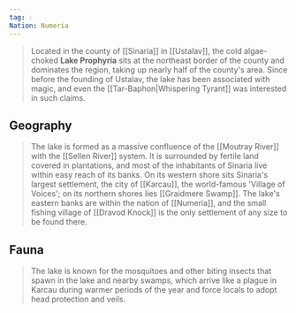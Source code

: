 ```yaml
---
tag: 💧
Nation: Numeria
---
```

> Located in the county of [[Sinaria]] in [[Ustalav]], the cold algae-choked **Lake Prophyria** sits at the northeast border of the county and dominates the region, taking up nearly half of the county's area. Since before the founding of Ustalav, the lake has been associated with magic, and even the [[Tar-Baphon|Whispering Tyrant]] was interested in such claims.


## Geography

> The lake is formed as a massive confluence of the [[Moutray River]] with the [[Sellen River]] system. It is surrounded by fertile land covered in plantations, and most of the inhabitants of Sinaria live within easy reach of its banks. On its western shore sits Sinaria's largest settlement, the city of [[Karcau]], the world-famous 'Village of Voices'; on its northern shores lies [[Graidmere Swamp]]. The lake's eastern banks are within the nation of [[Numeria]], and the small fishing village of [[Dravod Knock]] is the only settlement of any size to be found there.


## Fauna

> The lake is known for the mosquitoes and other biting insects that spawn in the lake and nearby swamps, which arrive like a plague in Karcau during warmer periods of the year and force locals to adopt head protection and veils.








